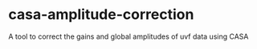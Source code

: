 # casa-amplitude-correction
A tool to correct the gains and global amplitudes of uvf data using CASA
